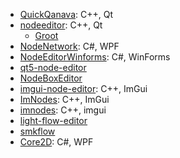 - [QuickQanava](https://github.com/cneben/QuickQanava): C++, Qt
- [nodeeditor](https://github.com/paceholder/nodeeditor): C++, Qt
  - [Groot](https://github.com/BehaviorTree/Groot/tree/master/QtNodeEditor)
- [NodeNetwork](https://github.com/Wouterdek/NodeNetwork): C#, WPF
- [NodeEditorWinforms](https://github.com/komorra/NodeEditorWinforms): C#, WinForms
- [qt5-node-editor](https://github.com/nwaniek/qt5-node-editor)
- [NodeBoxEditor](https://github.com/rubenwardy/NodeBoxEditor)
- [imgui-node-editor](https://github.com/thedmd/imgui-node-editor): C++, ImGui
- [ImNodes](https://github.com/rokups/ImNodes): C++, ImGui
- [imnodes](https://github.com/Nelarius/imnodes): C++, imgui
- [light-flow-editor](https://github.com/ArthurSonzogni/light-flow-editor)
- [smkflow](https://github.com/ArthurSonzogni/smkflow)
- [Core2D](https://github.com/wieslawsoltes/Core2D): C#, WPF

